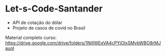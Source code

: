 # Let-s-Code-Santander

- API de cotação do dólar
- Projeto de casos de covid no Brasil

Material completo curso:
<https://drive.google.com/drive/folders/1NillWEeVA4cPYiOlxSMybWBO8rMJauoI>
